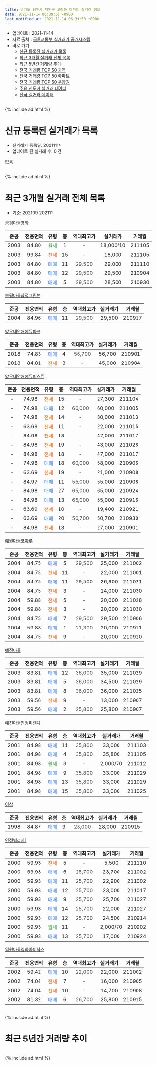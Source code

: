 ```yaml
---
title: 경기도 용인시 처인구 고림동 아파트 실거래 정보
date: 2021-11-14 06:39:50 +0900
last_modified_at: 2021-11-14 06:39:50 +0900
---
```


* 업데이트 : 2021-11-14
* 자료 출처 : [국토교통부 실거래가 공개시스템](http://rt.molit.go.kr)
* 바로 가기
    * [신규 등록된 실거래가 목록](#신규-등록된-실거래가-목록)
    * [최근 3개월 실거래 전체 목록](#최근-3개월-실거래-전체-목록)
    * [최근 5년간 거래량 추이](#최근-5년간-거래량-추이)
    * [전국 거래량 TOP 50 지역](https://inasie.github.io/apt-trade-info/최근-3개월-전국에서-가장-거래가-많이-발생한-지역)
    * [전국 거래량 TOP 50 아파트](https://inasie.github.io/apt-trade-info/최근-3개월-전국에서-가장-거래가-많이-발생한-아파트)
    * [전국 거래량 TOP 50 분양권](https://inasie.github.io/apt-trade-info/최근-3개월-전국에서-가장-거래가-많이-발생한-분양권)
    * [주요 신도시 실거래 데이터](https://inasie.github.io/apt-trade-info/주요-신도시)
    * [전국 실거래 데이터](https://inasie.github.io/apt-trade-info/전국)
<br>
{% include ad.html %}
<br>

# 신규 등록된 실거래가 목록
* 실거래가 등록일: 20211114
* 업데이트 된 실거래 수: 0 건

없음

<br>
{% include ad.html %}
<br>

# 최근 3개월 실거래 전체 목록
* 기준: 202109-202111


[금평마을영화](https://search.naver.com/search.naver?query=%EA%B2%BD%EA%B8%B0%EB%8F%84+%EC%9A%A9%EC%9D%B8%EC%8B%9C+%EC%B2%98%EC%9D%B8%EA%B5%AC+%EA%B3%A0%EB%A6%BC%EB%8F%99+%EA%B8%88%ED%8F%89%EB%A7%88%EC%9D%84%EC%98%81%ED%99%94)

|준공|전용면적|유형|층|역대최고가|실거래가|거래월|
|:---:|:---:|:---:|:---:|:---:|:---:|:---:|
|2003|84.80|<span style="color:#34a853">월세</span>|1|<span style="color:#444444">-</span>|18,000/10|211105|
|2003|99.84|<span style="color:#ff5a00">전세</span>|15|<span style="color:#444444">-</span>|18,000|211105|
|2003|84.80|<span style="color:#4285f3">매매</span>|11|<span style="color:#444444">29,500</span>|29,000|211110|
|2003|84.80|<span style="color:#4285f3">매매</span>|12|<span style="color:#444444">29,500</span>|29,500|210904|
|2003|84.80|<span style="color:#4285f3">매매</span>|5|<span style="color:#444444">29,500</span>|28,500|210930|

[보평마을삼정그린뷰](https://search.naver.com/search.naver?query=%EA%B2%BD%EA%B8%B0%EB%8F%84+%EC%9A%A9%EC%9D%B8%EC%8B%9C+%EC%B2%98%EC%9D%B8%EA%B5%AC+%EA%B3%A0%EB%A6%BC%EB%8F%99+%EB%B3%B4%ED%8F%89%EB%A7%88%EC%9D%84%EC%82%BC%EC%A0%95%EA%B7%B8%EB%A6%B0%EB%B7%B0)

|준공|전용면적|유형|층|역대최고가|실거래가|거래월|
|:---:|:---:|:---:|:---:|:---:|:---:|:---:|
|2004|84.96|<span style="color:#4285f3">매매</span>|11|<span style="color:#444444">29,500</span>|29,500|210917|

[양우내안애에듀파크](https://search.naver.com/search.naver?query=%EA%B2%BD%EA%B8%B0%EB%8F%84+%EC%9A%A9%EC%9D%B8%EC%8B%9C+%EC%B2%98%EC%9D%B8%EA%B5%AC+%EA%B3%A0%EB%A6%BC%EB%8F%99+%EC%96%91%EC%9A%B0%EB%82%B4%EC%95%88%EC%95%A0%EC%97%90%EB%93%80%ED%8C%8C%ED%81%AC)

|준공|전용면적|유형|층|역대최고가|실거래가|거래월|
|:---:|:---:|:---:|:---:|:---:|:---:|:---:|
|2018|74.83|<span style="color:#4285f3">매매</span>|4|<span style="color:#444444">56,700</span>|56,700|210901|
|2018|84.81|<span style="color:#ff5a00">전세</span>|3|<span style="color:#444444">-</span>|45,000|210904|

[양우내안애에듀퍼스트](https://search.naver.com/search.naver?query=%EA%B2%BD%EA%B8%B0%EB%8F%84+%EC%9A%A9%EC%9D%B8%EC%8B%9C+%EC%B2%98%EC%9D%B8%EA%B5%AC+%EA%B3%A0%EB%A6%BC%EB%8F%99+%EC%96%91%EC%9A%B0%EB%82%B4%EC%95%88%EC%95%A0%EC%97%90%EB%93%80%ED%8D%BC%EC%8A%A4%ED%8A%B8)

|준공|전용면적|유형|층|역대최고가|실거래가|거래월|
|:---:|:---:|:---:|:---:|:---:|:---:|:---:|
|-|74.98|<span style="color:#ff5a00">전세</span>|15|<span style="color:#444444">-</span>|27,300|211104|
|-|74.98|<span style="color:#4285f3">매매</span>|12|<span style="color:#444444">60,000</span>|60,000|211005|
|-|74.98|<span style="color:#ff5a00">전세</span>|14|<span style="color:#444444">-</span>|30,000|211013|
|-|63.69|<span style="color:#ff5a00">전세</span>|11|<span style="color:#444444">-</span>|22,000|211015|
|-|84.98|<span style="color:#ff5a00">전세</span>|18|<span style="color:#444444">-</span>|47,000|211017|
|-|84.98|<span style="color:#ff5a00">전세</span>|19|<span style="color:#444444">-</span>|43,000|211028|
|-|84.98|<span style="color:#ff5a00">전세</span>|18|<span style="color:#444444">-</span>|47,000|211017|
|-|74.98|<span style="color:#4285f3">매매</span>|18|<span style="color:#444444">60,000</span>|58,000|210906|
|-|63.69|<span style="color:#ff5a00">전세</span>|19|<span style="color:#444444">-</span>|21,000|210908|
|-|84.97|<span style="color:#4285f3">매매</span>|11|<span style="color:#444444">55,000</span>|55,000|210908|
|-|84.98|<span style="color:#4285f3">매매</span>|27|<span style="color:#444444">65,000</span>|65,000|210924|
|-|84.98|<span style="color:#4285f3">매매</span>|13|<span style="color:#444444">65,000</span>|55,000|210916|
|-|63.69|<span style="color:#ff5a00">전세</span>|10|<span style="color:#444444">-</span>|19,400|210921|
|-|63.69|<span style="color:#4285f3">매매</span>|20|<span style="color:#444444">50,700</span>|50,700|210930|
|-|84.98|<span style="color:#ff5a00">전세</span>|13|<span style="color:#444444">-</span>|27,000|210901|

[예원마을코아루](https://search.naver.com/search.naver?query=%EA%B2%BD%EA%B8%B0%EB%8F%84+%EC%9A%A9%EC%9D%B8%EC%8B%9C+%EC%B2%98%EC%9D%B8%EA%B5%AC+%EA%B3%A0%EB%A6%BC%EB%8F%99+%EC%98%88%EC%9B%90%EB%A7%88%EC%9D%84%EC%BD%94%EC%95%84%EB%A3%A8)

|준공|전용면적|유형|층|역대최고가|실거래가|거래월|
|:---:|:---:|:---:|:---:|:---:|:---:|:---:|
|2004|84.75|<span style="color:#4285f3">매매</span>|5|<span style="color:#444444">29,500</span>|25,000|211002|
|2004|84.75|<span style="color:#ff5a00">전세</span>|11|<span style="color:#444444">-</span>|22,000|211001|
|2004|84.75|<span style="color:#4285f3">매매</span>|11|<span style="color:#444444">29,500</span>|26,800|211021|
|2004|84.75|<span style="color:#ff5a00">전세</span>|3|<span style="color:#444444">-</span>|14,000|211030|
|2004|59.88|<span style="color:#ff5a00">전세</span>|5|<span style="color:#444444">-</span>|20,000|211028|
|2004|59.88|<span style="color:#ff5a00">전세</span>|3|<span style="color:#444444">-</span>|20,000|211030|
|2004|84.75|<span style="color:#4285f3">매매</span>|7|<span style="color:#444444">29,500</span>|29,500|210906|
|2004|59.88|<span style="color:#4285f3">매매</span>|1|<span style="color:#444444">21,300</span>|20,000|210911|
|2004|84.75|<span style="color:#ff5a00">전세</span>|9|<span style="color:#444444">-</span>|20,000|210910|

[예진마을](https://search.naver.com/search.naver?query=%EA%B2%BD%EA%B8%B0%EB%8F%84+%EC%9A%A9%EC%9D%B8%EC%8B%9C+%EC%B2%98%EC%9D%B8%EA%B5%AC+%EA%B3%A0%EB%A6%BC%EB%8F%99+%EC%98%88%EC%A7%84%EB%A7%88%EC%9D%84)

|준공|전용면적|유형|층|역대최고가|실거래가|거래월|
|:---:|:---:|:---:|:---:|:---:|:---:|:---:|
|2003|83.81|<span style="color:#4285f3">매매</span>|12|<span style="color:#444444">36,000</span>|35,000|211029|
|2003|83.81|<span style="color:#4285f3">매매</span>|5|<span style="color:#444444">36,000</span>|34,500|211029|
|2003|83.81|<span style="color:#4285f3">매매</span>|8|<span style="color:#444444">36,000</span>|36,000|211025|
|2003|59.56|<span style="color:#ff5a00">전세</span>|9|<span style="color:#444444">-</span>|13,000|210907|
|2003|59.56|<span style="color:#4285f3">매매</span>|2|<span style="color:#444444">25,800</span>|25,800|210907|

[예진마을인정피렌체](https://search.naver.com/search.naver?query=%EA%B2%BD%EA%B8%B0%EB%8F%84+%EC%9A%A9%EC%9D%B8%EC%8B%9C+%EC%B2%98%EC%9D%B8%EA%B5%AC+%EA%B3%A0%EB%A6%BC%EB%8F%99+%EC%98%88%EC%A7%84%EB%A7%88%EC%9D%84%EC%9D%B8%EC%A0%95%ED%94%BC%EB%A0%8C%EC%B2%B4)

|준공|전용면적|유형|층|역대최고가|실거래가|거래월|
|:---:|:---:|:---:|:---:|:---:|:---:|:---:|
|2001|84.98|<span style="color:#4285f3">매매</span>|11|<span style="color:#444444">35,800</span>|33,000|211103|
|2001|84.98|<span style="color:#4285f3">매매</span>|4|<span style="color:#444444">35,800</span>|35,800|211105|
|2001|84.98|<span style="color:#34a853">월세</span>|3|<span style="color:#444444">-</span>|2,000/70|211012|
|2001|84.98|<span style="color:#4285f3">매매</span>|9|<span style="color:#444444">35,800</span>|33,000|211029|
|2001|84.98|<span style="color:#4285f3">매매</span>|13|<span style="color:#444444">35,800</span>|33,000|211029|
|2001|84.98|<span style="color:#4285f3">매매</span>|15|<span style="color:#444444">35,800</span>|33,000|211025|


<script async src="//pagead2.googlesyndication.com/pagead/js/adsbygoogle.js"></script>
<!-- 기본 -->
<ins class="adsbygoogle"
     style="display:block"
     data-ad-client="ca-pub-2446590836940007"
     data-ad-slot="1659523306"
     data-ad-format="auto"
     data-full-width-responsive="true"></ins>
<script>
(adsbygoogle = window.adsbygoogle || []).push({});
</script>


[이삭](https://search.naver.com/search.naver?query=%EA%B2%BD%EA%B8%B0%EB%8F%84+%EC%9A%A9%EC%9D%B8%EC%8B%9C+%EC%B2%98%EC%9D%B8%EA%B5%AC+%EA%B3%A0%EB%A6%BC%EB%8F%99+%EC%9D%B4%EC%82%AD)

|준공|전용면적|유형|층|역대최고가|실거래가|거래월|
|:---:|:---:|:---:|:---:|:---:|:---:|:---:|
|1998|84.87|<span style="color:#4285f3">매매</span>|9|<span style="color:#444444">28,000</span>|28,000|210915|

[인정빌리지1](https://search.naver.com/search.naver?query=%EA%B2%BD%EA%B8%B0%EB%8F%84+%EC%9A%A9%EC%9D%B8%EC%8B%9C+%EC%B2%98%EC%9D%B8%EA%B5%AC+%EA%B3%A0%EB%A6%BC%EB%8F%99+%EC%9D%B8%EC%A0%95%EB%B9%8C%EB%A6%AC%EC%A7%801)

|준공|전용면적|유형|층|역대최고가|실거래가|거래월|
|:---:|:---:|:---:|:---:|:---:|:---:|:---:|
|2000|59.93|<span style="color:#ff5a00">전세</span>|5|<span style="color:#444444">-</span>|5,500|211110|
|2000|59.93|<span style="color:#4285f3">매매</span>|6|<span style="color:#444444">25,700</span>|23,700|211002|
|2000|59.93|<span style="color:#4285f3">매매</span>|11|<span style="color:#444444">25,700</span>|22,900|211002|
|2000|59.93|<span style="color:#4285f3">매매</span>|12|<span style="color:#444444">25,700</span>|23,000|211017|
|2000|59.93|<span style="color:#4285f3">매매</span>|9|<span style="color:#444444">25,700</span>|25,700|211027|
|2000|59.93|<span style="color:#4285f3">매매</span>|14|<span style="color:#444444">25,700</span>|22,000|211027|
|2000|59.93|<span style="color:#4285f3">매매</span>|12|<span style="color:#444444">25,700</span>|24,500|210914|
|2000|59.93|<span style="color:#34a853">월세</span>|11|<span style="color:#444444">-</span>|2,000/70|210902|
|2000|59.93|<span style="color:#4285f3">매매</span>|13|<span style="color:#444444">25,700</span>|17,000|210924|

[임원마을영화아이닉스](https://search.naver.com/search.naver?query=%EA%B2%BD%EA%B8%B0%EB%8F%84+%EC%9A%A9%EC%9D%B8%EC%8B%9C+%EC%B2%98%EC%9D%B8%EA%B5%AC+%EA%B3%A0%EB%A6%BC%EB%8F%99+%EC%9E%84%EC%9B%90%EB%A7%88%EC%9D%84%EC%98%81%ED%99%94%EC%95%84%EC%9D%B4%EB%8B%89%EC%8A%A4)

|준공|전용면적|유형|층|역대최고가|실거래가|거래월|
|:---:|:---:|:---:|:---:|:---:|:---:|:---:|
|2002|59.42|<span style="color:#4285f3">매매</span>|10|<span style="color:#444444">22,000</span>|22,000|211002|
|2002|74.04|<span style="color:#ff5a00">전세</span>|7|<span style="color:#444444">-</span>|16,000|210905|
|2002|74.04|<span style="color:#ff5a00">전세</span>|10|<span style="color:#444444">-</span>|14,700|210908|
|2002|81.32|<span style="color:#4285f3">매매</span>|6|<span style="color:#444444">26,700</span>|25,800|210915|


<br>
{% include ad.html %}
<br>

# 최근 5년간 거래량 추이


<div style="width:100%;">
    <canvas id="deal_progress" height="200"></canvas>
</div>

<script>
new Chart(document.getElementById("deal_progress"), {
    type: 'line',
    data: {
        labels: ['201611','201612','201701','201702','201703','201704','201705','201706','201707','201708','201709','201710','201711','201712','201801','201802','201803','201804','201805','201806','201807','201808','201809','201810','201811','201812','201901','201902','201903','201904','201905','201906','201907','201908','201909','201910','201911','201912','202001','202002','202003','202004','202005','202006','202007','202008','202009','202010','202011','202012','202101','202102','202103','202104','202105','202106','202107','202108','202109','202110','202111'],
        datasets: [{
            label: '매매',
            pointRadius: 1,
            data: [19, 13, 8, 14, 19, 20, 14, 21, 19, 23, 18, 10, 18, 10, 24, 39, 42, 42, 35, 30, 30, 31, 33, 58, 25, 31, 22, 41, 42, 33, 31, 35, 48, 33, 37, 28, 16, 25, 22, 31, 34, 15, 38, 46, 48, 51, 44, 38, 40, 63, 52, 73, 71, 69, 68, 33, 33, 30, 16, 15, 3],
            borderColor: "rgba(255, 201, 14, 1)",
            backgroundColor: "rgba(255, 201, 14, 0.5)",
            fill: false,
            lineTension: 0
        },{
            label: '전월세',
            pointRadius: 1,
            data: [14, 9, 4, 13, 13, 8, 6, 9, 7, 7, 4, 11, 11, 7, 10, 9, 25, 24, 24, 22, 23, 26, 21, 10, 6, 12, 10, 9, 33, 10, 26, 29, 25, 37, 20, 21, 10, 15, 14, 14, 15, 12, 21, 13, 27, 12, 25, 14, 9, 12, 9, 19, 29, 42, 45, 25, 24, 17, 9, 10, 4],
            borderColor: "rgba(0, 141, 185, 1)",
            backgroundColor: "rgba(0, 141, 185, 0.5)",
            fill: false,
            lineTension: 0
        }
        ]
    },
    options: {
        responsive: true,
        title: {
            display: false
        },
        tooltips: {
            mode: 'index',
            intersect: false
        },
        hover: {
            mode: 'nearest',
            intersect: true
        },
        scales: {
            xAxes: [{
                display: true,
                scaleLabel: {
                    display: true,
                    labelString: '년/월'
                }
            }],
            yAxes: [{
                display: true,
                ticks: {
                    suggestedMin: 0,
                },
                scaleLabel: {
                    display: true,
                    labelString: '실거래 수'
                }
            }]
        }
    }
});

</script>


<br>
{% include ad.html %}
<br>

